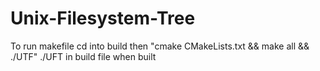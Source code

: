 # Unix-Filesystem-Tree

To run makefile cd into build then 
"cmake CMakeLists.txt && make all && ./UTF"
./UFT in build file when built
